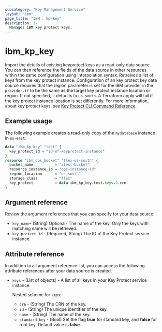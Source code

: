 ```yaml
---
subcategory: "Key Management Service"
layout: "ibm"
page_title: "IBM : kp-key"
description: |-
  Manages IBM key protect keys.
---
```


# ibm_kp_key

Import the details of existing keyprotect keys as a read-only data source. You can then reference the fields of the data source in other resources within the same configuration using interpolation syntax. Retreives a list of keys from the key protect instance. Configuration of an key protect key data source requires that the region parameter is set for the IBM provider in the `provider.tf` to be the same as the target key protect instance location or region. If not specified, it defaults to `us-south`. A Terraform apply will fail if the key protect instance location is set differently. For more information, about key protect keys, see [Key Protect CLI Command Reference](https://cloud.ibm.com/docs/key-protect?topic=key-protect-cli-plugin-key-protect-cli-reference).

## Example usage
The following example creates a read-only copy of the `mydatabase` instance in `us-east`.

```terraform
data "ibm_kp_key" "test" {
  key_protect_id = "id-of-keyprotect-instance"
}
resource "ibm_cos_bucket" "flex-us-south" {
  bucket_name          = "atest-bucket"
  resource_instance_id = "cos-instance-id"
  region_location      = "us-south"
  storage_class        = "flex"
  key_protect          = data.ibm_kp_key.test.keys.0.crn
}
```

## Argument reference
Review the argument references that you can specify for your data source. 

- `key_name`-  (String) Optional- The name of the key. Only the keys with matching name will be retrieved.
- `key_protect_id` - (Required, String) The ID of the Key Protect service instance.

## Attribute reference
In addition to all argument reference list, you can access the following attribute references after your data source is created. 

- `keys` - (List of objects) - A list of all keys in your Key Protect service instance.

  Nested scheme for `keys`:
  - `crn` - (String) The CRN of the key.
  - `id` - (String) The unique identifier of the key.
  - `name` - (String) The name of the key.
  - `standard_key` - (Bool) Set the flag **true** for standard key, and **false** for root key. Default value is **false**.

